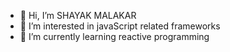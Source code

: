 - 👋 Hi, I’m SHAYAK MALAKAR
- 👀 I’m interested in javaScript related frameworks
- 🌱 I’m currently learning reactive programming

<!---
HALOGENMAN/HALOGENMAN is a ✨ special ✨ repository because its `README.md` (this file) appears on your GitHub profile.
You can click the Preview link to take a look at your changes.
--->
